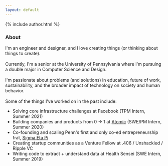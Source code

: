 ```yaml
---
layout: default
---
```


{% include author.html %}

### About 
I'm an engineer and designer, and I love creating things (or thinking about things to create).
<br/><br/>
Currently, I'm a senior at the University of Pennsylvania where I'm pursuing a double major in Computer Science and Design.
<br/><br/>
I'm passionate about problems (and solutions) in education, future of work, sustainability, and the broader impact of technology on society and human behavior. 
<br/><br/>
Some of the things I've worked on in the past include: 
- Solving core infrastructure challenges at Facebook (TPM Intern, Summer 2021)
- Building companies and products from 0 -> 1 at <a href="https://atomic.vc" target="_blank" rel="noopener">Atomic</a> (SWE/PM Intern, Summer 2020)
- Co-founding and scaling Penn's first and only co-ed entrepreneurship frat, <a href="https://www.pennsep.com" target="_blank" rel="noopener">Sigma Eta Pi</a>
- Creating startup communities as a Venture Fellow at .406 / Unshackled / Ripple VC
- Writing code to extract + understand data at Health Sensei (SWE Intern, Summer 2019)


